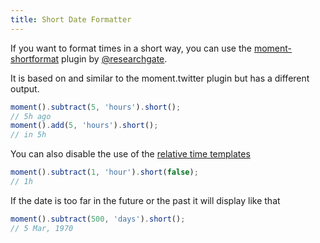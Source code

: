 ```yaml
---
title: Short Date Formatter
---
```


If you want to format times in a short way, you can use the [moment-shortformat](https://github.com/researchgate/moment-shortformat) plugin by [@researchgate](https://github.com/researchgate).

It is based on and similar to the moment.twitter plugin but has a different output.

```javascript
moment().subtract(5, 'hours').short();
// 5h ago
moment().add(5, 'hours').short();
// in 5h
```
You can also disable the use of the [relative time templates](#/customization/relative-time/)

```javascript
moment().subtract(1, 'hour').short(false);
// 1h
```

If the date is too far in the future or the past it will display like that

```javascript
moment().subtract(500, 'days').short();
// 5 Mar, 1970
```
